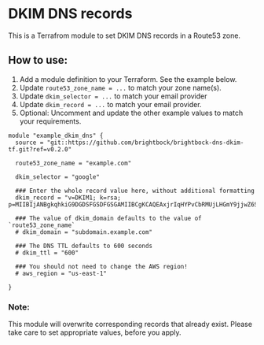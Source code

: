 # DKIM DNS records

This is a Terrafrom module to set DKIM DNS records in a Route53 zone.

## How to use:

1. Add a module definition to your Terraform. See the example below.
2. Update `route53_zone_name = ...` to match your zone name(s).
3. Update `dkim_selector = ...` to match your email provider
4. Update `dkim_record = ...` to match your email provider.
3. Optional: Uncomment and update the other example values to match your requirements.

```
module "example_dkim_dns" {
  source = "git::https://github.com/brightbock/brightbock-dns-dkim-tf.git?ref=v0.2.0"

  route53_zone_name = "example.com"

  dkim_selector = "google"

  ### Enter the whole record value here, without additional formatting
  dkim_record = "v=DKIM1; k=rsa; p=MIIBIjANBgkqhkiG9DGDSFGSDFGSGAMIIBCgKCAQEAxjrIqHYPvCbRMUjLHGmY9jjwZ6Suqhd9+Z41rqjLFoDEmHcHTRo2HZeGu/91BAU+ZsOSDBSZ0I8KL+VTu6r1cCqY+GBHYjaAD/g+dBOFi/SJe+JmZySGO/4VVqfqlj0obGUKsa//JkIP7LlUhkDS5fdQ6WjeWv4AiexLw/Hn2xTYUCw31eJj5d6a/f1kHtWVKLJwo8hRu79++rMrLu3VCCLYdJV+b69Gk6sCyGOyGJmKbZcWSiyAn1L2M5LLU/yBKWIxeNO0gzeKxlShyM7k1RP5wLSwMkqEDfOsPCZOryswseb6P6HaR3E8Jt9Vk+VXofYd5mhbOKxtoKnr1/X/UwIDAQAB"

  ### The value of dkim_domain defaults to the value of `route53_zone_name`
  # dkim_domain = "subdomain.example.com"

  ### The DNS TTL defaults to 600 seconds
  # dkim_ttl = "600"

  ### You should not need to change the AWS region!
  # aws_region = "us-east-1"

}
```

### Note:

This module will overwrite corresponding records that already exist. Please take care to set appropriate values, before you apply.
